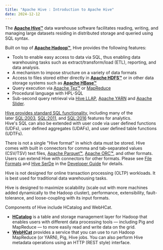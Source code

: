```yaml
---
title: "Apache Hive : Introduction to Apache Hive"
date: 2024-12-12
---
```


The **[Apache Hive™](http://hive.apache.org/)** data warehouse software facilitates reading, writing, and managing large datasets residing in distributed storage and queried using SQL syntax.  
  
Built on top of **[Apache Hadoop™](http://hadoop.apache.org/)**, Hive provides the following features:

* Tools to enable easy access to data via SQL, thus enabling data warehousing tasks such as extract/transform/load (ETL), reporting, and data analysis.
* A mechanism to impose structure on a variety of data formats
* Access to files stored either directly in **[Apache HDFS](http://hadoop.apache.org/docs/current/hadoop-project-dist/hadoop-hdfs/HdfsUserGuide.html)[™](http://hadoop.apache.org/)** or in other data storage systems such as **[Apache HBase](http://hbase.apache.org/)[™](http://hadoop.apache.org/)**
* Query execution via [Apache Tez](http://tez.apache.org/)**[™](http://hadoop.apache.org/)** or [MapReduce](http://hadoop.apache.org/docs/current/hadoop-mapreduce-client/hadoop-mapreduce-client-core/MapReduceTutorial.html)
* Procedural language with HPL-SQL
* Sub-second query retrieval via [Hive LLAP](https://hive.apache.org/development/desingdocs/llap), [Apache YARN](https://hadoop.apache.org/docs/r2.7.2/hadoop-yarn/hadoop-yarn-site/YARN.html) and [Apache Slider](https://slider.incubator.apache.org/).

[Hive provides standard SQL functionality](https://hive.apache.org/docs/latest/language/apache-hive-sql-conformance), including many of the later [SQL:2003](https://en.wikipedia.org/wiki/SQL:2003), [SQL:2011](https://en.wikipedia.org/wiki/SQL:2011), and [SQL:2016](https://en.wikipedia.org/wiki/SQL:2016) features for analytics.  
Hive's SQL can also be extended with user code via user defined functions (UDFs), user defined aggregates (UDAFs), and user defined table functions (UDTFs).

There is not a single "Hive format" in which data must be stored. Hive comes with built in connectors for comma and tab-separated values (CSV/TSV) text files, [Apache Parquet](http://parquet.apache.org/)**[™](http://hadoop.apache.org/)**, [Apache ORC](http://orc.apache.org/)**[™](http://hadoop.apache.org/)**, and other formats. Users can extend Hive with connectors for other formats. Please see [File Formats](https://hive.apache.org/community/resources/developerguide#file-formats) and [Hive SerDe](https://hive.apache.org/community/resources/developerguide#hive-serde) in the [Developer Guide](https://hive.apache.org/community/resources/developerguide) for details.

Hive is not designed for online transaction processing (OLTP) workloads. It is best used for traditional data warehousing tasks.

Hive is designed to maximize scalability (scale out with more machines added dynamically to the Hadoop cluster), performance, extensibility, fault-tolerance, and loose-coupling with its input formats.

Components of Hive include HCatalog and WebHCat.

* **[HCatalog](https://hive.apache.org/docs/latest/hcatalog/hcatalog-base)** is a table and storage management layer for Hadoop that enables users with different data processing tools — including Pig and MapReduce — to more easily read and write data on the grid.
* **[WebHCat](https://hive.apache.org/docs/latest/webhcat/webhcat-base)** provides a service that you can use to run Hadoop MapReduce (or YARN), Pig, Hive jobs. You can also perform Hive metadata operations using an HTTP (REST style) interface.

 

 

